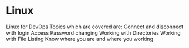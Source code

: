 # Linux
Linux for DevOps
Topics which are covered are:
Connect and disconnect with login Access
Password changing
Working with Directories
Working with File Listing
Know where you are and where you working 	
